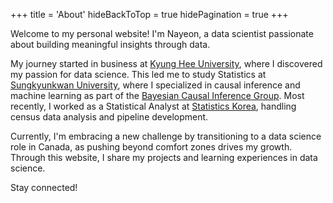 +++
title = 'About'
hideBackToTop = true
hidePagination = true
+++

Welcome to my personal website! I'm Nayeon, a data scientist passionate about building meaningful insights through data.

My journey started in business at [Kyung Hee University](https://www.khu.ac.kr/eng/user/main/view.do), where I discovered my passion for data science. This led me to study Statistics at [Sungkyunkwan University](https://www.skku.edu/eng/), where I specialized in causal inference and machine learning as part of the [Bayesian Causal Inference Group](https://bci.creatorlink.net/). Most recently, I worked as a Statistical Analyst at [Statistics Korea](https://kostat.go.kr/anse/), handling census data analysis and pipeline development.

Currently, I'm embracing a new challenge by transitioning to a data science role in Canada, as pushing beyond comfort zones drives my growth. Through this website, I share my projects and learning experiences in data science.

Stay connected!
